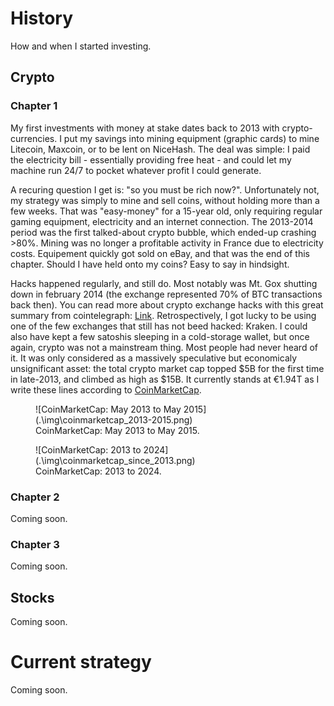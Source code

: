 # History

How and when I started investing.


## Crypto

### Chapter 1
My first investments with money at stake dates back to 2013 with crypto-currencies. I put my savings into mining equipment (graphic cards) to mine Litecoin, Maxcoin, or to be lent on NiceHash. The deal was simple: I paid the electricity bill - essentially providing free heat - and could let my machine run 24/7 to pocket whatever profit I could generate. 

A recuring question I get is: "so you must be rich now?". Unfortunately not, my strategy was simply to mine and sell coins, without holding more than a few weeks. That was "easy-money" for a 15-year old, only requiring regular gaming equipment, electricity and an internet connection. The 2013-2014 period was the first talked-about crypto bubble, which ended-up crashing >80%. Mining was no longer a profitable activity in France due to electricity costs. Equipement quickly got sold on eBay, and that was the end of this chapter. Should I have held onto my coins? Easy to say in hindsight.

Hacks happened regularly, and still do. Most notably was Mt. Gox shutting down in february 2014 (the exchange represented 70% of BTC transactions back then). You can read more about crypto exchange hacks with this great summary from cointelegraph: [Link](https://cointelegraph.com/magazine/crypto-exchange-hacks/). Retrospectively, I got lucky to be using one of the few exchanges that still has not beed hacked: Kraken. I could also have kept a few satoshis sleeping in a cold-storage wallet, but once again, crypto was not a mainstream thing. Most people had never heard of it. It was only considered as a massively speculative but economicaly unsignificant asset: the total crypto market cap topped $5B for the first time in late-2013, and climbed as high as $15B. It currently stands at €1.94T as I write these lines according to [CoinMarketCap](https://coinmarketcap.com/fr/charts/).

<figure>
![CoinMarketCap: May 2013 to May 2015](.\img\coinmarketcap_2013-2015.png)
<figcaption>CoinMarketCap: May 2013 to May 2015.</figcaption>
</figure>

<figure>
![CoinMarketCap: 2013 to 2024](.\img\coinmarketcap_since_2013.png)
<figcaption>CoinMarketCap: 2013 to 2024.</figcaption>
</figure>


### Chapter 2
Coming soon.

### Chapter 3
Coming soon.

## Stocks
Coming soon.

# Current strategy
Coming soon.